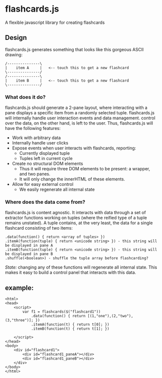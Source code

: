# flashcards.js

A flexible javascript library for creating flashcards

## Design

flashcards.js generates something that looks like this gorgeous ASCII drawing:

    /---------------\
    |    item A     |   <-- touch this to get a new flashcard
    \---------------/
    /---------------\
    |    item B     |   <-- touch this to get a new flashcard
    \---------------/

### What does it do?

flashcards.js should generate a 2-pane layout, where interacting with a pane displays a specific item from a randomly selected tuple. flashcards.js will internally handle user interaction events and data management. control over the data, on the other hand, is left to the user. Thus, flashcards.js will have the following features:

* Work with arbitrary data
* Internally handle user clicks
* Expose events when user interacts with flashcards, reporting:
    * Currently displayed tuple
    * Tuples left in current cycle
* Create no structural DOM elements
    * Thus it will require three DOM elements to be present: a wrapper, and two panes.
    * It will only change the innerHTML of these elements.
* Allow for easy external control
    * We easily regenerate all internal state 

### Where does the data come from?

flashcards.js is content agnostic. It interacts with data through a set of extractor functions working on tuples (where the reified type of a tuple remains unstated). A tuple contains, at the very least, the data for a single flashcard consisting of two items:

    .data(function() { return <array of tuples> })
    .itemA(function(tuple) { return <unicode string> }) - this string will be displayed in pane A
    .itemB(function(tuple) { return <unicode string> }) - this string will be displayed in pane B
    .shuffle(<boolean>) - shuffle the tuple array before flashcarding?

*State:*  changing any of these functions will regenerate all internal state. This makes it easy to build a control panel that interacts with this data.

## example:

    <html>
    <head>
        <script>
            var f1 = flashcards($("flashcard1"))
                .data(function() { return [(1,"one"),(2,"two"),(3,"three")]; })
                .itemA(function(t) { return t[0]; })
                .itemB(function(t) { return t[1]; })
                
        </script>
    </head>
    <body>
        <div id="flashcard1">
            <div id="flashcard1_paneA"></div>
            <div id="flashcard1_paneB"></div>
        </div>
    </body>
    </html>
        
        
        
        